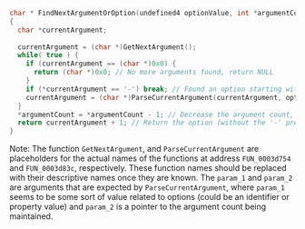 ```c
char * FindNextArgumentOrOption(undefined4 optionValue, int *argumentCount)
{
  char *currentArgument;
  
  currentArgument = (char *)GetNextArgument();
  while( true ) {
    if (currentArgument == (char *)0x0) {
      return (char *)0x0; // No more arguments found, return NULL
    }
    if (*currentArgument == '-') break; // Found an option starting with '-'
    currentArgument = (char *)ParseCurrentArgument(currentArgument, optionValue, argumentCount);
  }
  *argumentCount = *argumentCount - 1; // Decrease the argument count, as we've found an option
  return currentArgument + 1; // Return the option (without the '-' prefix)
}
```

Note: The function `GetNextArgument`, and `ParseCurrentArgument` are placeholders for the actual names of the functions at address `FUN_0003d754` and `FUN_0003d83c`, respectively. These function names should be replaced with their descriptive names once they are known. The `param_1` and `param_2` are arguments that are expected by `ParseCurrentArgument`, where `param_1` seems to be some sort of value related to options (could be an identifier or property value) and `param_2` is a pointer to the argument count being maintained.
